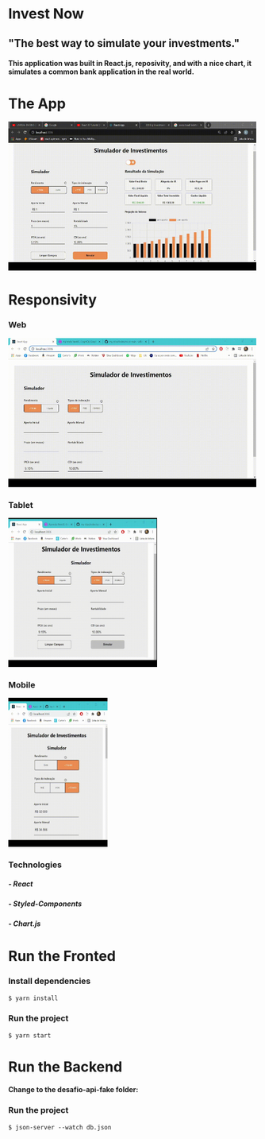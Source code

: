# Invest Now

## "The best way to simulate your investments."   

#### This application was built in React.js, reposivity, and with a nice chart, it simulates a common bank application in the real world.

# The App

<img width="500" height="300" src="assets/theme.gif">

# Responsivity

### Web

<img width="500" height="300" src="assets/web.gif">

### Tablet


<img width="300" height="300" src="assets/tablet.gif">

### Mobile


<img width="200" height="300" src="assets/mobile.gif">

### Technologies

##### - React
##### - Styled-Components
##### - Chart.js

# Run the Fronted

### Install dependencies
    
    $ yarn install

### Run the project

    $ yarn start
    

# Run the Backend

#### Change to the desafio-api-fake folder:

### Run the project

    $ json-server --watch db.json
